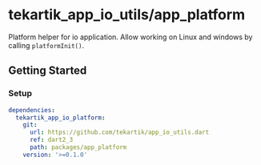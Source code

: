 # tekartik_app_io_utils/app_platform

Platform helper for io application. Allow working on Linux and windows by
calling `platformInit()`.

## Getting Started

### Setup

```yaml
dependencies:
  tekartik_app_io_platform:
    git:
      url: https://github.com/tekartik/app_io_utils.dart
      ref: dart2_3
      path: packages/app_platform
    version: '>=0.1.0'
```
